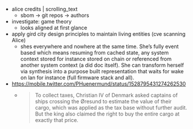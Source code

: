 - alice credits | scrolling_text
  - sbom -> git repos -> authors
- investigate: game theory
  - looks aligned at first glance
- apply gird city design principles to maintain living entities (cve scanning Alice)
  - shes everywhere and nowhere at the same time. She’s fully event based which means resuming from cached state, any system context stored for instance stored on chain or referenced from another system context (a did doc itself). She can transform herself via synthesis into a purpose built representation that waits for wake on lan for instance (full firmware stack and all).
- https://mobile.twitter.com/PHuenermund/status/1528795431274262530
  - > To collect taxes, Christian IV of Denmark asked captains of ships crossing the Øresund to estimate the value of their cargo, which was applied as the tax base without further audit. But the king also claimed the right to buy the entire cargo at exactly that price.